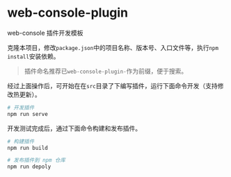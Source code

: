 # web-console-plugin

web-console 插件开发模板

克隆本项目，修改`package.json`中的项目名称、版本号、入口文件等，执行`npm install`安装依赖。
>插件命名推荐已`web-console-plugin-`作为前缀，便于搜索。

经过上面操作后，可开始在在`src`目录了下编写插件，运行下面命令开发（支持修改热更新）。
```bash
# 开发插件
npm run serve
```

开发测试完成后，通过下面命令构建和发布插件。

```bash
# 构建插件
npm run build

# 发布插件到 npm 仓库
npm run depoly
```